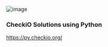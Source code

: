 ![image](https://user-images.githubusercontent.com/22811639/86774543-9ae96780-c091-11ea-8bd4-8d4488c95a29.png)  
### CheckiO Solutions using Python  
https://py.checkio.org/
